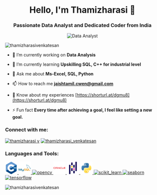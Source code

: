 <h1 align="center">Hello, I'm Thamizharasi 👋</h1>
<h3 align="center">Passionate Data Analyst and Dedicated Coder from India</h3>

<p align="center">
  <img src="https://static.vecteezy.com/system/resources/previews/021/552/831/original/data-analyst-career-flat-concept-spot-illustration-editable-2d-cartoon-character-on-white-for-web-design-software-engineer-optimization-data-science-creative-idea-for-website-mobile-app-vector.jpg" alt="Data Analyst" width="200" height="200"/>
</p>

<p align="left"> <img src="https://komarev.com/ghpvc/?username=thamizharasivenkatesan&label=Profile%20views&color=0e75b6&style=flat" alt="thamizharasivenkatesan" /> </p>

- 🔭 I’m currently working on **Data Analysis**

- 🌱 I’m currently learning **Upskilling SQL, C++ for industrial level**

- 💬 Ask me about **Ms-Excel, SQL, Python**

- 📫 How to reach me **jaishtamil.cwen@gmail.com**

- 📄 Know about my experiences [https://shorturl.at/dgmu8](https://shorturl.at/dgmu8)

- ⚡ Fun fact **Every time after achieving a goal, I feel like setting a new goal.**

<h3 align="left">Connect with me:</h3>
<p align="left">
<a href="https://linkedin.com/in/thamizharasi v" target="blank"><img align="center" src="https://raw.githubusercontent.com/rahuldkjain/github-profile-readme-generator/master/src/images/icons/Social/linked-in-alt.svg" alt="thamizharasi v" height="30" width="40" /></a>
<a href="https://instagram.com/thamizharasi_venkatesan" target="blank"><img align="center" src="https://raw.githubusercontent.com/rahuldkjain/github-profile-readme-generator/master/src/images/icons/Social/instagram.svg" alt="thamizharasi_venkatesan" height="30" width="40" /></a>
</p>

<h3 align="left">Languages and Tools:</h3>
<p align="left"> <a href="https://www.w3schools.com/cpp/" target="_blank" rel="noreferrer"> <img src="https://raw.githubusercontent.com/devicons/devicon/master/icons/cplusplus/cplusplus-original.svg" alt="cplusplus" width="40" height="40"/> </a> <a href="https://www.mysql.com/" target="_blank" rel="noreferrer"> <img src="https://raw.githubusercontent.com/devicons/devicon/master/icons/mysql/mysql-original-wordmark.svg" alt="mysql" width="40" height="40"/> </a> <a href="https://opencv.org/" target="_blank" rel="noreferrer"> <img src="https://www.vectorlogo.zone/logos/opencv/opencv-icon.svg" alt="opencv" width="40" height="40"/> </a> <a href="https://www.oracle.com/" target="_blank" rel="noreferrer"> <img src="https://raw.githubusercontent.com/devicons/devicon/master/icons/oracle/oracle-original.svg" alt="oracle" width="40" height="40"/> </a> <a href="https://pandas.pydata.org/" target="_blank" rel="noreferrer"> <img src="https://raw.githubusercontent.com/devicons/devicon/2ae2a900d2f041da66e950e4d48052658d850630/icons/pandas/pandas-original.svg" alt="pandas" width="40" height="40"/> </a> <a href="https://www.python.org" target="_blank" rel="noreferrer"> <img src="https://raw.githubusercontent.com/devicons/devicon/master/icons/python/python-original.svg" alt="python" width="40" height="40"/> </a> <a href="https://scikit-learn.org/" target="_blank" rel="noreferrer"> <img src="https://upload.wikimedia.org/wikipedia/commons/0/05/Scikit_learn_logo_small.svg" alt="scikit_learn" width="40" height="40"/> </a> <a href="https://seaborn.pydata.org/" target="_blank" rel="noreferrer"> <img src="https://seaborn.pydata.org/_images/logo-mark-lightbg.svg" alt="seaborn" width="40" height="40"/> </a> <a href="https://www.tensorflow.org" target="_blank" rel="noreferrer"> <img src="https://www.vectorlogo.zone/logos/tensorflow/tensorflow-icon.svg" alt="tensorflow" width="40" height="40"/> </a> </p>

<p><img align="center" src="https://github-readme-stats.vercel.app/api/top-langs?username=thamizharasivenkatesan&show_icons=true&locale=en&layout=compact" alt="thamizharasivenkatesan" /></p>
